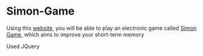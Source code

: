# Simon-Game

Using this [website](https://anii693.github.io/Simon-Game/), you will be able to play an electronic game called [Simon Game](https://en.wikipedia.org/wiki/Simon_(game)), which aims to improve your short-term memory

Used JQuery 
